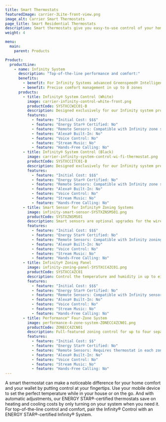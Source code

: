 ```yaml
---
title: Smart Thermostats
featuredImage: carrier-3Lite-front-view.png
image_alt: Carrier Smart Thermostats
page_title: Smart Residential Thermostats
description: Smart thermostats give you easy-to-use control of your home comfort anytime. Learn more about Carrier smart thermostats
weight: 4

menu:
  main:
    parent: Products

Product:
  productLine:
    - name: Infinity System
      description: "Top-of-the-line performance and comfort:"
      benefits:
        - benefit: For Infinity Systems advanced Greenspeed® Intelligence
        - benefit: Precise comfort management in up to 8 zones
      products:
        - title: Infinity® System Control (White)
          image: carrier-infinity-control-white-front.png
          productCode: SYSTXCCWIC01-B
          description: Designed exclusively for our Infinity system products for advanced comfort control and energy management.
          features:
            - feature: "Initial Cost: $$$"
            - feature: "Energy Star® Certified: No"
            - feature: "Remote Sensors: Compatible with Infinity zone sensors"
            - feature: "Alexa® Built-In: No"
            - feature: "Voice Control: No"
            - feature: "Stream Music: No"
            - feature: "Hands-Free Calling: No"
        - title: Infinity® System Control (Black)
          image: carrier-infinity-system-control-wi-fi-thermostat.png
          productCode: SYSTXCCITC01-B
          description: Designed exclusively for our Infinity system products for advanced comfort control and energy management.
          features:
            - feature: "Initial Cost: $$$"
            - feature: "Energy Star® Certified: No"
            - feature: "Remote Sensors: Compatible with Infinity zone sensors"
            - feature: "Alexa® Built-In: No"
            - feature: "Voice Control: No"
            - feature: "Stream Music: No"
            - feature: "Hands-Free Calling: No"
        - title: Smart Sensor for Infinity® Zoning Systems
          image: infinity-smart-sensor-SYSTXZNSMS01.png
          productCode: SYSTXZNSMS01
          description: Smart sensors are optional upgrades for the wired remote room sensors used with Infinity® zoning systems.
          features:
            - feature: "Initial Cost: $$$"
            - feature: "Energy Star® Certified: No"
            - feature: "Remote Sensors: Compatible with Infinity zoning"
            - feature: "Alexa® Built-In: No"
            - feature: "Voice Control: No"
            - feature: "Stream Music: No"
            - feature: "Hands-Free Calling: No"
        - title: Infinity® Zoning Panel
          image: infinity-zoning-panel-SYSTXCC4ZC01.png
          productCode: SYSTXCC4ZC01
          description: Control the temperature and humidity in up to eight separate zones within your home.
          features:
            - feature: "Initial Cost: $$$"
            - feature: "Energy Star® Certified: No"
            - feature: "Remote Sensors: Compatible with Infinity sensors"
            - feature: "Alexa® Built-In: No"
            - feature: "Voice Control: No"
            - feature: "Stream Music: No"
            - feature: "Hands-Free Calling: No"
        - title: Performance™ Four-Zone System
          image: performance-4-zone-system-ZONECC4ZCN01.png
          productCode: ZONECC4ZCN01
          description: Full-featured zoning control for up to four separate zones.
          features:
            - feature: "Initial Cost: $$"
            - feature: "Energy Star® Certified: No"
            - feature: "Remote Sensors: Requires thermostat in each zone"
            - feature: "Alexa® Built-In: No"
            - feature: "Voice Control: No"
            - feature: "Stream Music: No"
            - feature: "Hands-Free Calling: No"
---
```


A smart thermostat can make a noticeable difference for your home comfort and your wallet by putting control at your fingertips. Use your mobile device to set the perfect temperature while in your house or on the go. And with automatic adjustments, our ENERGY STAR®-certified thermostats save on heating and cooling costs by only turning on your system when you need it. For top-of-the-line control and comfort, pair the Infinity® Control with an ENERGY STAR®-certified Infinity® System.
